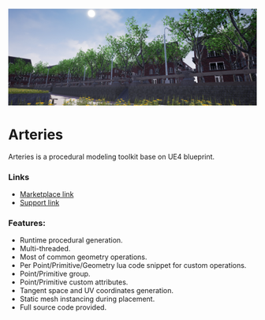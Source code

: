 ![](./Images/cover.jpg)
# Arteries
Arteries is a procedural modeling toolkit base on UE4 blueprint.

### Links
- [Marketplace link](https://www.unrealengine.com/marketplace/en-US/slug/auto-node-arranger)
- [Support link](https://forums.unrealengine.com/community/work-in-progress/1637829-houdini-alternative-a-procedural-modeling-toolkit-based-on-blueprint)

### Features:
- Runtime procedural generation.
- Multi-threaded.
- Most of common geometry operations.
- Per Point/Primitive/Geometry lua code snippet for custom operations.
- Point/Primitive group.
- Point/Primitive custom attributes.
- Tangent space and UV coordinates generation.
- Static mesh instancing during placement.
- Full source code provided.
